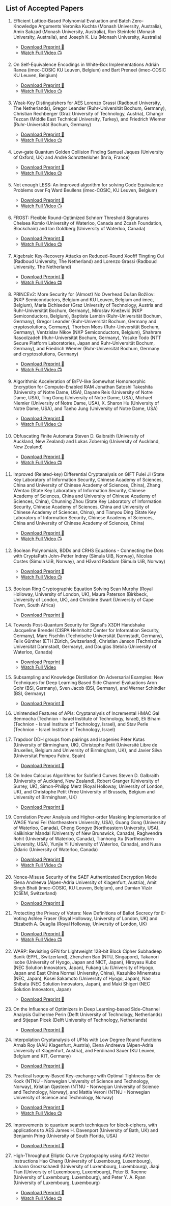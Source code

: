 ## List of Accepted Papers

1. Efficient Lattice-Based Polynomial Evaluation and Batch Zero-Knowledge Arguments
Veronika Kuchta (Monash University, Australia), Amin Sakzad (Monash University, Australia), Ron Steinfeld (Monash University, Australia), and Joseph K. Liu (Monash University, Australia)
	* [Download Preprint 📝](\files\preproceedings\01-LB-Batch.pdf)
	* [Watch Full Video 📺](https://www.youtube.com/watch?v=OxXdGFj901c)
	
2. On Self-Equivalence Encodings in White-Box Implementations
Adrián Ranea (imec-COSIC KU Leuven, Belgium) and Bart Preneel (imec-COSIC KU Leuven, Belgium)
	* [Download Preprint 📝](\files\preproceedings\02-Whitebox.pdf)
	* [Watch Full Video 📺](https://www.youtube.com/watch?v=3rFGAneCcww)

3. Weak-Key Distinguishers for AES
Lorenzo Grassi (Radboud University, The Netherlands), Gregor Leander (Ruhr-Universität Bochum,  Germany), Christian Rechberger (Graz University of Technology, Austria), Cihangir Tezcan (Middle East Technical University, Turkey), and Friedrich Wiemer (Ruhr-Universität Bochum, Germany)
	* [Download Preprint 📝](\files\preproceedings\03-WeakKey.pdf)
	* [Watch Full Video 📺](https://www.youtube.com/watch?v=QFqGB0Cp_d8)

4. Low-gate Quantum Golden Collision Finding
Samuel Jaques (University of Oxford, UK) and André Schrottenloher (Inria, France)
	* [Download Preprint 📝](\files\preproceedings\04-QuantumSearch.pdf)
	* [Watch Full Video 📺](https://www.youtube.com/watch?v=Y3_da4hUWVg)

5. Not enough LESS: An improved algorithm for solving Code Equivalence Problems over Fq
Ward Beullens (imec-COSIC, KU Leuven, Belgium)
	* [Download Preprint 📝](\files\preproceedings\05-LESS.pdf)
	* [Watch Full Video 📺](https://www.youtube.com/watch?v=p60XOQDZdtg)

6. FROST: Flexible Round-Optimized Schnorr Threshold Signatures
Chelsea Komlo (University of Waterloo, Canada and Zcash Foundation, Blockchain) and Ian Goldberg (University of Waterloo, Canada)
	* [Download Preprint 📝](\files\preproceedings\06-Frost.pdf)
	* [Watch Full Video 📺](https://www.youtube.com/watch?v=g3RX4IXAtrE)

7.  Algebraic Key-Recovery Attacks on Reduced-Round Xoofff
Tingting Cui (Radboud University, The Netherland) and Lorenzo Grassi (Radboud University, The Netherland)
	* [Download Preprint 📝](\files\preproceedings\07-Xoofff.pdf)
	* [Watch Full Video 📺](https://www.youtube.com/watch?v=V_XS2pHjGw0)

8. PRINCEv2: More Security for (Almost) No Overhead
Dušan Božilov: (NXP Semiconductors, Belgium and  KU Leuven, Belgium and imec,  Belgium), Maria Eichlseder (Graz University of Technology, Austria and Ruhr-Universität Bochum, Germany), Miroslav Knežević (NXP Semiconductors, Belgium), Baptiste Lambin (Ruhr-Universität Bochum, Germany), Gregor Leander (Ruhr-Universität Bochum, Germany and cryptosolutions, Germany), Thorben Moos (Ruhr-Universität Bochum, Germany), Ventzislav Nikov (NXP Semiconductors, Belgium), Shahram Rasoolzadeh (Ruhr-Universität Bochum, Germany), Yosuke Todo (NTT Secure Platform Laboratories, Japan and Ruhr-Universität Bochum,  Germany), and Friedrich Wiemer (Ruhr-Universität Bochum, Germany and cryptosolutions, Germany)
	* [Download Preprint 📝](\files\preproceedings\08-PrinceV2.pdf)
	* [Watch Full Video 📺](https://www.youtube.com/watch?v=YBxb1oWb8OQ)

9. Algorithmic Acceleration of B/FV-like Somewhat Homomorphic Encryption for Compute-Enabled RAM
Jonathan Satoshi Takeshita (University of Notre Dame, USA), Dayane Reis (University of Notre Dame, USA), Ting Gong (University of Notre Dame, USA), Michael Niemier (University of Notre Dame, USA), X. Sharon Hu (University of Notre Dame, USA), and Taeho Jung (University of Notre Dame, USA)
	* [Download Preprint 📝](\files\preproceedings\09-BFV.pdf)
	* [Watch Full Video 📺](https://www.youtube.com/watch?v=1NaciJgI4kM)

10. Obfuscating Finite Automata
Steven D. Galbraith (University of Auckland, New Zealand) and Lukas Zobernig (University of Auckland, New Zealand)
	* [Download Preprint 📝](\files\preproceedings\10-FiniteAutomata.pdf)
	* [Watch Full Video 📺](https://www.youtube.com/watch?v=gIl0nDscSTY)

11.  Improved (Related-key) Differential Cryptanalysis on GIFT
Fulei Ji (State Key Laboratory of Information Security, Chinese Academy of Sciences, China and University of Chinese Academy of Sciences, China), Zhang Wentao (State Key Laboratory of Information Security, Chinese Academy of Sciences, China and University of Chinese Academy of Sciences, China), Chunning Zhou (State Key Laboratory of Information Security, Chinese Academy of Sciences, China and University of Chinese Academy of Sciences, China), and Tianyou Ding (State Key Laboratory of Information Security, Chinese Academy of Sciences, China and University of Chinese Academy of Sciences, China)
        * [Download Preprint 📝](\files\preproceedings\11-GIFT.pdf)
        * [Watch Full Video 📺](https://www.youtube.com/watch?v=gIl0nDscSTY)

12. Boolean Polynomials, BDDs and CRHS Equations - Connecting the Dots with CryptaPath
John-Petter Indrøy (Simula UiB, Norway), Nicolas Costes (Simula UiB, Norway), and
Håvard Raddum (Simula UiB, Norway)
	* [Download Preprint 📝](\files\preproceedings\12-CryptaPath.pdf)
	* [Watch Full Video 📺](https://www.youtube.com/watch?v=0H1VxG7CJKU)

13. Boolean Ring Cryptographic Equation Solving
Sean Murphy (Royal Holloway, University of London, UK), Maura Paterson (Birkbeck, University of London, UK), and Christine Swart (University of Cape Town, South Africa)
	* [Download Preprint 📝](\files\preproceedings\13-BooleanRing.pdf)

14. Towards Post-Quantum Security for Signal's X3DH Handshake
Jacqueline Brendel (CISPA Helmholtz Center for Information Security, Germany), Marc Fischlin (Technische Universität Darmstadt, Germany), Felix Günther (ETH Zürich, Switzerland), Christian Janson (Technische Universität Darmstadt, Germany), and Douglas Stebila (University of Waterloo, Canada)
	* [Download Preprint 📝](\files\preproceedings\14-X3DH.pdf)
	* [Watch Full Video ](https://www.youtube.com/watch?v=0mdGF_BUXvc)

15. Subsampling and Knowledge Distillation On Adversarial Examples: New Techniques for Deep Learning Based Side Channel Evaluations
Aron Gohr (BSI, Germany), Sven Jacob (BSI, Germany), and Werner Schindler (BSI, Germany)
	* [Download Preprint 📝](\files\preproceedings\15-Subsampling.pdf)

16. Unintended Features of APIs: Cryptanalysis of Incremental HMAC
Gal Benmocha (Technion - Israel Institute of Technology, Israel), Eli Biham  (Technion - Israel Institute of Technology, Israel), and Stav Perle (Technion - Israel Institute of Technology, Israel)


17. Trapdoor DDH groups from pairings and isogenies
Péter Kutas (University of Birmingham, UK), Christophe Petit (Université Libre de Bruxelles, Belgium and University of Birmingham, UK), and Javier Silva (Universitat Pompeu Fabra, Spain)
	* [Download Preprint 📝](\files\preproceedings\17-TrapdoorDDH.pdf)

18. On Index Calculus Algorithms for Subfield Curves
Steven D. Galbraith (University of Auckland, New Zealand), Robert Granger (University of Surrey, UK), Simon-Philipp Merz (Royal Holloway, University of London, UK), and Christophe Petit (Free University of Brussels, Belgium and University of Birmingham, UK)
	* [Download Preprint 📝](\files\preproceedings\18-IndexCalculus.pdf)

19. Correlation Power Analysis and Higher-order Masking Implementation of WAGE
Yunsi Fei (Northeastern University, USA), Guang Gong (University of Waterloo, Canada), Cheng Gongye (Northeastern University, USA), Kalikinkar Mandal (University of New Brunswick, Canada), Raghvendra Rohit (University of Waterloo, Canada), Tianhong Xu (Northeastern University, USA), Yunjie Yi (University of Waterloo, Canada), and Nusa Zidaric (University of Waterloo, Canada) 
	* [Download Preprint 📝](\files\preproceedings\19-WAGE.pdf)
	* [Watch Full Video 📺](https://www.youtube.com/watch?v=YPiQLm8osgE)

20. Nonce-Misuse Security of the SAEF Authenticated Encryption Mode
Elena Andreeva (Alpen-Adria University of Klagenfurt, Austria), Amit Singh Bhati (imec-COSIC, KU Leuven, Belgium), and Damian Vizár (CSEM, Switzerland)
	* [Download Preprint 📝](\files\preproceedings\20-SAEF.pdf)

21. Protecting the Privacy of Voters: New Definitions of Ballot Secrecy for E-Voting
Ashley Fraser (Royal Holloway, University of London, UK) and Elizabeth A. Quaglia (Royal Holloway, University of London, UK)
	* [Download Preprint 📝](\files\preproceedings\21-VotersPrivacy.pdf)
	* [Watch Full Video 📺](https://www.youtube.com/watch?v=E81YHPrp910)

22. WARP: Revisiting GFN for Lightweight 128-bit Block Cipher
 Subhadeep Banik (EPFL, Switzerland), Zhenzhen Bao (NTU, Singapore), Takanori Isobe (University of Hyogo, Japan and NICT, Japan), Hiroyasu Kubo (NEC Solution Innovators, Japan), Fukang Liu (University of Hyogo, Japan and East China Normal University, China), Kazuhiko Minematsu (NEC, Japan), Kosei Sakamoto (University of Hyogo, Japan), Nao Shibata (NEC Solution Innovators, Japan), and Maki Shigeri (NEC Solution Innovators, Japan)
	* [Download Preprint 📝](\files\preproceedings\22-WARP.pdf)

23. On the Influence of Optimizers in Deep Learning-based Side-Channel Analysis
Guilherme Perin (Delft University of Technology, Netherlands) and Stjepan Picek (Delft University of Technology, Netherlands)
	* [Download Preprint 📝](\files\preproceedings\23-DeepLearning.pdf)

24. Interpolation Cryptanalysis of UFNs with Low Degree Round Functions
Arnab Roy (AAU Klagenfurt, Austria), Elena Andreeva (Alpen-Adria University of Klagenfurt, Austria), and Ferdinand Sauer (KU Leuven, Belgium and KIT, Germany)
	* [Download Preprint 📝](\files\preproceedings\24-UFN.pdf)

25. Practical Isogeny-Based Key-exchange with Optimal Tightness
Bor de Kock (NTNU - Norwegian University of Science and Technology, Norway), Kristian Gjøsteen (NTNU - Norwegian University of Science and Technology, Norway), and Mattia Veroni (NTNU - Norwegian University of Science and Technology, Norway)
	* [Download Preprint 📝](\files\preproceedings\25-Practical.pdf)
	* [Watch Full Video 📺](https://www.youtube.com/watch?v=7bYOqhKhIag)
	

26. Improvements to quantum search techniques for block-ciphers, with applications to AES
James H. Davenport (University of Bath, UK) and Benjamin Pring (University of South Florida, USA)
	* [Download Preprint 📝](\files\preproceedings\26-Quantum.pdf)


27. High-Throughput Elliptic Curve Cryptography using AVX2 Vector Instructions
Hao Cheng (University of Luxembourg, Luxembourg), Johann Groszschaedl (University of Luxembourg, Luxembourg), Jiaqi Tian (University of Luxembourg, Luxembourg), Peter B. Roenne (University of Luxembourg, Luxembourg), and Peter Y. A. Ryan (University of Luxembourg, Luxembourg)
	* [Download Preprint 📝](\files\preproceedings\27-HighThroughput.pdf)
	* [Watch Full Video 📺](https://www.youtube.com/watch?v=or-306XrEQY)
